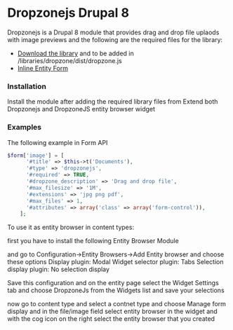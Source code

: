 # Dropzonejs Drupal 8

Dropzonejs is a Drupal 8 module that provides drag and drop file uplaods with image previews and the following are the required files for the library:

  - [Download the library](https://github.com/enyo/dropzone) and to be added in  /libraries/dropzone/dist/dropzone.js
  - [Inline Entity Form](https://www.drupal.org/project/inline_entity_form)




### Installation

Install the module after adding the required library files from Extend both Dropzonejs and DropzoneJS entity browser widget


### Examples

The following example in Form API 
```php
$form['image'] = [
      '#title' => $this->t('Documents'),
      '#type' => 'dropzonejs',
      '#required' => TRUE,
      '#dropzone_description' => 'Drag and drop file',
      '#max_filesize' => '1M',
      '#extensions' => 'jpg png pdf',
      '#max_files' => 1,
      '#attributes' => array('class' => array('form-control')),
    ];
```

To use it as entity browser in content types:

first you have to install the following
Entity Browser Module

and go to Configuration->Entity Browsers->Add Entity browser
and choose these options
Display plugin: Modal
Widget selector plugin: Tabs
Selection display plugin: No selection display

Save this configuration
and on the entity page select the Widget Settings tab 
and choose DropzoneJs from the Widgets list and save your selections

now go to content type and select a contnet type and choose Manage form display
and in the file/image field select entity browser in the widget 
and with the cog icon on the right select the entity browser that you created

